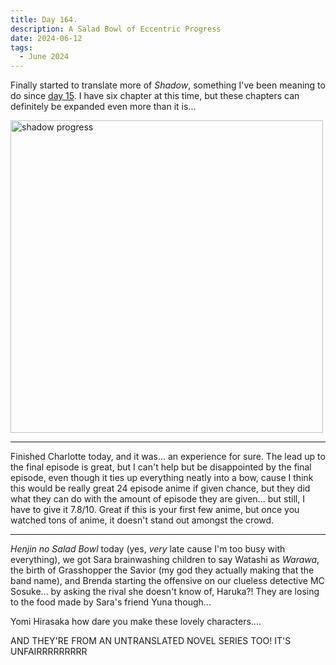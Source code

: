 ```yaml
---
title: Day 164.
description: A Salad Bowl of Eccentric Progress
date: 2024-06-12
tags: 
  - June 2024
---
```


Finally started to translate more of *Shadow*, something I've been meaning to do since [day 15](https://alwaysnever25-blog.netlify.app/blog/day15/). I have six chapter at this time, but these chapters can definitely be expanded even more than it is...

<a href="https://imgur.com/GAAx7i5"><img src="https://i.imgur.com/GAAx7i5.png" title="source: imgur.com" width="500px" alt="shadow progress"/></a>

-----

Finished Charlotte today, and it was... an experience for sure. The lead up to the final episode is great, but I can't help but be disappointed by the final episode, even though it ties up everything neatly into a bow, cause I think this would be really great 24 episode anime if given chance, but they did what they can do with the amount of episode they are given... but still, I have to give it 7.8/10. Great if this is your first few anime, but once you watched tons of anime, it doesn't stand out amongst the crowd. 

-----

*Henjin no Salad Bowl* today (yes, *very* late cause I'm too busy with everything), we got Sara brainwashing children to say Watashi as *Warawa*, the birth of Grasshopper the Savior (my god they actually making that the band name), and Brenda starting the offensive on our clueless detective MC Sosuke... by asking the rival she doesn't know of, Haruka?! They are losing to the food made by Sara's friend Yuna though... 

Yomi Hirasaka how dare you make these lovely characters....

AND THEY'RE FROM AN UNTRANSLATED NOVEL SERIES TOO! IT'S UNFAIRRRRRRRRR